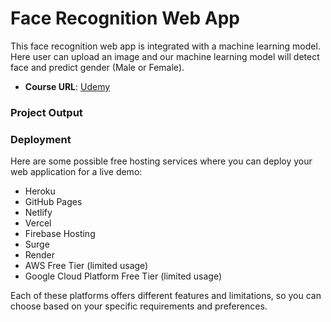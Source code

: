 # Face Recognition Web App

This face recognition web app is integrated with a machine learning model. Here user can upload an image and our machine learning model will detect face and predict gender (Male or Female).

- **Course URL**: [Udemy](https://www.udemy.com/course/build-face-recognition-app-using-machine-learning-in-flask/?referralCode=E4241D27BEFE8D5E6C4D)

### Project Output


### Deployment
Here are some possible free hosting services where you can deploy your web application for a live demo:

-  Heroku
-  GitHub Pages
-  Netlify
-  Vercel
-  Firebase Hosting
-  Surge
-  Render
-  AWS Free Tier (limited usage)
-  Google Cloud Platform Free Tier (limited usage)

Each of these platforms offers different features and limitations, so you can choose based on your specific requirements and preferences.

